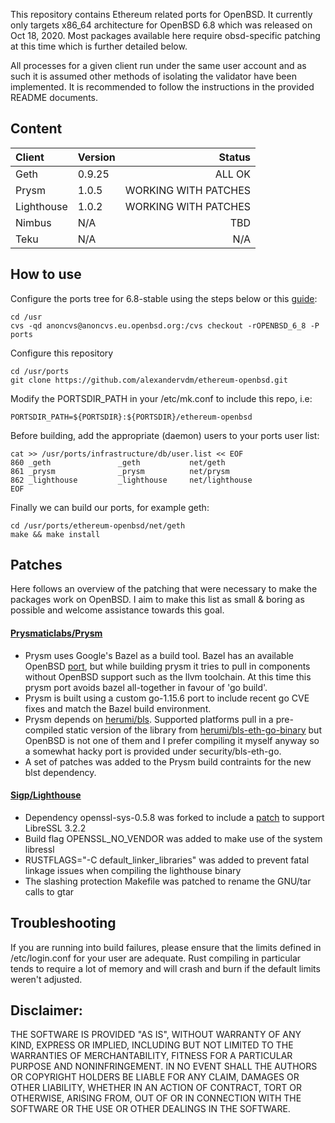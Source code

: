 
This repository contains Ethereum related ports for OpenBSD. It currently only targets x86_64 architecture for OpenBSD 6.8 which was released on Oct 18, 2020. Most packages available here require obsd-specific patching at this time which is further detailed below.

All processes for a given client run under the same user account and as such it is assumed other methods of isolating the validator have been implemented.
It is recommended to follow the instructions in the provided README documents.

## Content

| Client | Version | Status |
| :---         |     :---      |          ---: |
| Geth    | 0.9.25            | ALL OK    |
| Prysm   | 1.0.5      | WORKING WITH PATCHES    |
| Lighthouse    | 1.0.2       | WORKING WITH PATCHES    |
| Nimbus        | N/A         | TBD |
| Teku          | N/A         | N/A    |

## How to use

Configure the ports tree for 6.8-stable using the steps below or this [guide](https://www.openbsd.org/faq/ports/ports.html):
```
cd /usr
cvs -qd anoncvs@anoncvs.eu.openbsd.org:/cvs checkout -rOPENBSD_6_8 -P ports
```

Configure this repository
```
cd /usr/ports
git clone https://github.com/alexandervdm/ethereum-openbsd.git
```

Modify the PORTSDIR_PATH in your /etc/mk.conf to include this repo, i.e:
```
PORTSDIR_PATH=${PORTSDIR}:${PORTSDIR}/ethereum-openbsd
```

Before building, add the appropriate (daemon) users to your ports user list:
```
cat >> /usr/ports/infrastructure/db/user.list << EOF
860 _geth               _geth           net/geth
861 _prysm              _prysm          net/prysm
862 _lighthouse         _lighthouse     net/lighthouse
EOF
```

Finally we can build our ports, for example geth:
```
cd /usr/ports/ethereum-openbsd/net/geth
make && make install
```

## Patches

Here follows an overview of the patching that were necessary to make the packages work on OpenBSD. I aim to make this list as small & boring as possible and welcome assistance towards this goal.

#### [Prysmaticlabs/Prysm](https://github.com/prysmaticlabs/prysm)
- Prysm uses Google's Bazel as a build tool. Bazel has an available OpenBSD [port](https://marc.info/?l=openbsd-ports&m=159163098121456&w=2), but while building prysm it tries to pull in components without OpenBSD support such as the llvm toolchain. At this time this prysm port avoids bazel all-together in favour of 'go build'.
- Prysm is built using a custom go-1.15.6 port to include recent go CVE fixes and match the Bazel build environment.
- Prysm depends on [herumi/bls](https://github.com/herumi/bls). Supported platforms pull in a pre-compiled static version of the library from [herumi/bls-eth-go-binary](https://github.com/herumi/bls-eth-go-binary) but OpenBSD is not one of them and I prefer compiling it myself anyway so a somewhat hacky port is provided under security/bls-eth-go.
- A set of patches was added to the Prysm build contraints for the new blst dependency.

#### [Sigp/Lighthouse](https://github.com/sigp/lighthouse)
- Dependency openssl-sys-0.5.8 was forked to include a [patch](https://github.com/alexandervdm/rust-openssl) to support LibreSSL 3.2.2
- Build flag OPENSSL_NO_VENDOR was added to make use of the system libressl
- RUSTFLAGS="-C default_linker_libraries" was added to prevent fatal linkage issues when compiling the lighthouse binary
- The slashing protection Makefile was patched to rename the GNU/tar calls to gtar

## Troubleshooting

If you are running into build failures, please ensure that the limits defined in /etc/login.conf for your user are adequate. Rust compiling in particular tends to require a lot of memory and will crash and burn if the default limits weren't adjusted.

## Disclaimer:

THE SOFTWARE IS PROVIDED "AS IS", WITHOUT WARRANTY OF ANY KIND, EXPRESS OR IMPLIED,
INCLUDING BUT NOT LIMITED TO THE WARRANTIES OF MERCHANTABILITY, FITNESS FOR A
PARTICULAR PURPOSE AND NONINFRINGEMENT. IN NO EVENT SHALL THE AUTHORS OR COPYRIGHT
HOLDERS BE LIABLE FOR ANY CLAIM, DAMAGES OR OTHER LIABILITY, WHETHER IN AN ACTION
OF CONTRACT, TORT OR OTHERWISE, ARISING FROM, OUT OF OR IN CONNECTION WITH THE
SOFTWARE OR THE USE OR OTHER DEALINGS IN THE SOFTWARE.



